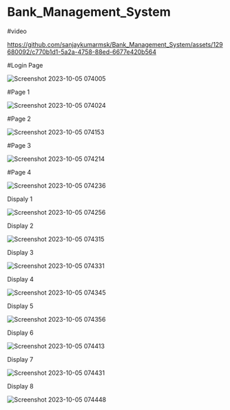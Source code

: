 # Bank_Management_System

#video

https://github.com/sanjaykumarmsk/Bank_Management_System/assets/129680092/c770b1d1-5a2a-4758-88ed-6677e420b564

#Login Page

![Screenshot 2023-10-05 074005](https://github.com/sanjaykumarmsk/Bank_Management_System/assets/129680092/792dc2e2-b6ba-4a40-810a-9f31d18d94f8)

#Page 1

![Screenshot 2023-10-05 074024](https://github.com/sanjaykumarmsk/Bank_Management_System/assets/129680092/5b807ba0-7e97-490c-83ef-643e2979c0a2)

#Page 2

![Screenshot 2023-10-05 074153](https://github.com/sanjaykumarmsk/Bank_Management_System/assets/129680092/ca29410d-bef6-4b24-9e37-5502dbf1ab98)

#Page 3

![Screenshot 2023-10-05 074214](https://github.com/sanjaykumarmsk/Bank_Management_System/assets/129680092/7f3eee46-12ac-48c7-988b-e0accb308975)

#Page 4

![Screenshot 2023-10-05 074236](https://github.com/sanjaykumarmsk/Bank_Management_System/assets/129680092/8f7dd29c-ac15-4d56-a644-5fcc064e262e)

Dispaly 1

![Screenshot 2023-10-05 074256](https://github.com/sanjaykumarmsk/Bank_Management_System/assets/129680092/15eacab3-55f3-4eb1-8d93-245bad841808)

Display 2

![Screenshot 2023-10-05 074315](https://github.com/sanjaykumarmsk/Bank_Management_System/assets/129680092/3d41e45b-69a6-4f06-8f12-4b395478d879)

Display 3

![Screenshot 2023-10-05 074331](https://github.com/sanjaykumarmsk/Bank_Management_System/assets/129680092/e7b3658c-c798-45cf-8e53-eb6d6928d892)

Display 4

![Screenshot 2023-10-05 074345](https://github.com/sanjaykumarmsk/Bank_Management_System/assets/129680092/6a77af34-1a20-4075-89c8-5d58c60d5c91)

Display 5

![Screenshot 2023-10-05 074356](https://github.com/sanjaykumarmsk/Bank_Management_System/assets/129680092/381ebad4-5365-4375-9668-1e3711334291)

Display 6

![Screenshot 2023-10-05 074413](https://github.com/sanjaykumarmsk/Bank_Management_System/assets/129680092/b5f0dd83-0f7b-4fee-9f1d-fa15400f1388)

Display 7

![Screenshot 2023-10-05 074431](https://github.com/sanjaykumarmsk/Bank_Management_System/assets/129680092/2475f009-1b82-4797-8bea-1dd2097c67dc)

Display 8

![Screenshot 2023-10-05 074448](https://github.com/sanjaykumarmsk/Bank_Management_System/assets/129680092/ac6bb0d7-3b0e-478b-89b3-2a60e12fd7db)











